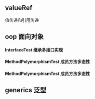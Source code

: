 ## valueRef
值传递和引用传递

## oop 面向对象

#### InterfaceTest 继承多接口实现

#### MethodPolymorphismTest  成员方法多态性

#### MethodPolymorphismTest  成员方法多态性

## generics 泛型





